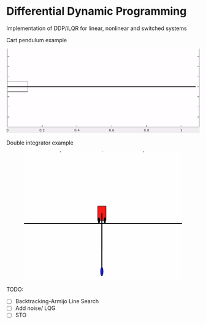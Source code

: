 # Differential Dynamic Programming
Implementation of DDP/iLQR for linear, nonlinear and switched systems



Cart pendulum example
<p style="text-align:center;"><img src="https://github.com/scharalambous3/ddp_switched_systems/blob/main/doubleint.gif" alt="Logo"></p>

Double integrator example
<p style="text-align:center;"><img src="https://github.com/scharalambous3/ddp_switched_systems/blob/main/cartpend.gif" alt="Logo"></p>

TODO:
- [ ] Backtracking-Armijo Line Search
- [ ] Add noise/ LQG
- [ ] STO
